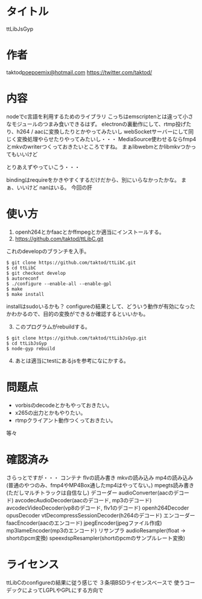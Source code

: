 # タイトル

ttLibJsGyp

# 作者　

taktod<poepoemix@hotmail.com>
https://twitter.com/taktod/

# 内容

nodeでc言語を利用するためのライブラリ
こっちはemscriptenとは違って小さなモジュールのつまみ食いできるはず。
electronの裏動作にして、rtmp投げたり、h264 / aacに変換したりとかやってみたいし
webSocketサーバーにして同じく変換処理やらせたりやってみたいし・・・
MediaSource使わせるならfmp4とmkvのwriterつくっておきたいところですね。
まぁlibwebmとかlibmkvつかってもいいけど

とりあえずやっていこう・・・

bindingはrequireをかきやすくするだけだから、別にいらなかったかな。
まぁ、いいけど
nanはいる。
今回の肝

# 使い方
1. openh264とかfaacとかffmpegとか適当にインストールする。
2. https://github.com/taktod/ttLibC.git

これのdevelopのブランチを入手。

```
$ git clone https://github.com/taktod/ttLibC.git
$ cd ttLibC
$ git checkout develop
$ autoreconf
$ ./configure --enable-all --enable-gpl
$ make
$ make install
```

installはsudoいるかも？
configureの結果として、どういう動作が有効になったかわかるので、目的の変換ができるか確認するといいかも。

3. このプログラムがrebuildする。

```
$ git clone https://github.com/taktod/ttLibJsGyp.git
$ cd ttLibJsGyp
$ node-gyp rebuild
```

4. あとは適当にtestにあるjsを参考になにかする。

# 問題点

- vorbisのdecodeとかもやっておきたい。
- x265の出力とかもやりたい。
- rtmpクライアント動作つくっておきたい。

等々

# 確認済み

さらっとですが・・・
コンテナ
 flvの読み書き
 mkvの読み込み
 mp4の読み込み(普通のやつのみ、fmp4やMP4Box通したmp4はやってない。)
 mpegts読み書き(ただしマルチトラックは自信なし)
デコーダー
 audioConverter(aacのデコード)
 avcodecAudioDecoder(aacのデコード, mp3のデコード)
 avcodecVideoDecoder(vp8のデコード, flv1のデコード)
 openh264Decoder
 opusDecoder
 vtDecompressSessionDecoder(h264のデコード)
エンコーダー
 faacEncoder(aacのエンコード)
 jpegEncoder(jpegファイル作成)
 mp3lameEncoder(mp3のエンコード)
リサンプラ
 audioResampler(float -> shortのpcm変換)
 speexdspResampler(shortのpcmのサンプルレート変換)

# ライセンス
ttLibCのconfigureの結果に従う感じで
３条項BSDライセンスベースで
使うコーデックによってLGPLやGPLにする方向で
